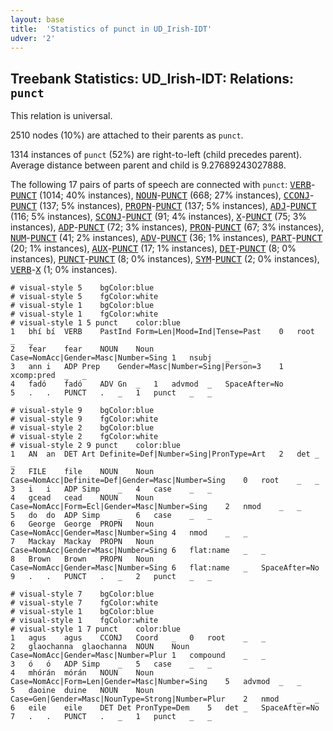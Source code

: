 ```yaml
---
layout: base
title:  'Statistics of punct in UD_Irish-IDT'
udver: '2'
---
```


## Treebank Statistics: UD_Irish-IDT: Relations: `punct`

This relation is universal.

2510 nodes (10%) are attached to their parents as `punct`.

1314 instances of `punct` (52%) are right-to-left (child precedes parent).
Average distance between parent and child is 9.27689243027888.

The following 17 pairs of parts of speech are connected with `punct`: <tt><a href="ga_idt-pos-VERB.html">VERB</a></tt>-<tt><a href="ga_idt-pos-PUNCT.html">PUNCT</a></tt> (1014; 40% instances), <tt><a href="ga_idt-pos-NOUN.html">NOUN</a></tt>-<tt><a href="ga_idt-pos-PUNCT.html">PUNCT</a></tt> (668; 27% instances), <tt><a href="ga_idt-pos-CCONJ.html">CCONJ</a></tt>-<tt><a href="ga_idt-pos-PUNCT.html">PUNCT</a></tt> (137; 5% instances), <tt><a href="ga_idt-pos-PROPN.html">PROPN</a></tt>-<tt><a href="ga_idt-pos-PUNCT.html">PUNCT</a></tt> (137; 5% instances), <tt><a href="ga_idt-pos-ADJ.html">ADJ</a></tt>-<tt><a href="ga_idt-pos-PUNCT.html">PUNCT</a></tt> (116; 5% instances), <tt><a href="ga_idt-pos-SCONJ.html">SCONJ</a></tt>-<tt><a href="ga_idt-pos-PUNCT.html">PUNCT</a></tt> (91; 4% instances), <tt><a href="ga_idt-pos-X.html">X</a></tt>-<tt><a href="ga_idt-pos-PUNCT.html">PUNCT</a></tt> (75; 3% instances), <tt><a href="ga_idt-pos-ADP.html">ADP</a></tt>-<tt><a href="ga_idt-pos-PUNCT.html">PUNCT</a></tt> (72; 3% instances), <tt><a href="ga_idt-pos-PRON.html">PRON</a></tt>-<tt><a href="ga_idt-pos-PUNCT.html">PUNCT</a></tt> (67; 3% instances), <tt><a href="ga_idt-pos-NUM.html">NUM</a></tt>-<tt><a href="ga_idt-pos-PUNCT.html">PUNCT</a></tt> (41; 2% instances), <tt><a href="ga_idt-pos-ADV.html">ADV</a></tt>-<tt><a href="ga_idt-pos-PUNCT.html">PUNCT</a></tt> (36; 1% instances), <tt><a href="ga_idt-pos-PART.html">PART</a></tt>-<tt><a href="ga_idt-pos-PUNCT.html">PUNCT</a></tt> (20; 1% instances), <tt><a href="ga_idt-pos-AUX.html">AUX</a></tt>-<tt><a href="ga_idt-pos-PUNCT.html">PUNCT</a></tt> (17; 1% instances), <tt><a href="ga_idt-pos-DET.html">DET</a></tt>-<tt><a href="ga_idt-pos-PUNCT.html">PUNCT</a></tt> (8; 0% instances), <tt><a href="ga_idt-pos-PUNCT.html">PUNCT</a></tt>-<tt><a href="ga_idt-pos-PUNCT.html">PUNCT</a></tt> (8; 0% instances), <tt><a href="ga_idt-pos-SYM.html">SYM</a></tt>-<tt><a href="ga_idt-pos-PUNCT.html">PUNCT</a></tt> (2; 0% instances), <tt><a href="ga_idt-pos-VERB.html">VERB</a></tt>-<tt><a href="ga_idt-pos-X.html">X</a></tt> (1; 0% instances).


~~~ conllu
# visual-style 5	bgColor:blue
# visual-style 5	fgColor:white
# visual-style 1	bgColor:blue
# visual-style 1	fgColor:white
# visual-style 1 5 punct	color:blue
1	bhí	bí	VERB	PastInd	Form=Len|Mood=Ind|Tense=Past	0	root	_	_
2	fear	fear	NOUN	Noun	Case=NomAcc|Gender=Masc|Number=Sing	1	nsubj	_	_
3	ann	i	ADP	Prep	Gender=Masc|Number=Sing|Person=3	1	xcomp:pred	_	_
4	fadó	fadó	ADV	Gn	_	1	advmod	_	SpaceAfter=No
5	.	.	PUNCT	.	_	1	punct	_	_

~~~


~~~ conllu
# visual-style 9	bgColor:blue
# visual-style 9	fgColor:white
# visual-style 2	bgColor:blue
# visual-style 2	fgColor:white
# visual-style 2 9 punct	color:blue
1	AN	an	DET	Art	Definite=Def|Number=Sing|PronType=Art	2	det	_	_
2	FILE	file	NOUN	Noun	Case=NomAcc|Definite=Def|Gender=Masc|Number=Sing	0	root	_	_
3	i	i	ADP	Simp	_	4	case	_	_
4	gcead	cead	NOUN	Noun	Case=NomAcc|Form=Ecl|Gender=Masc|Number=Sing	2	nmod	_	_
5	do	do	ADP	Simp	_	6	case	_	_
6	George	George	PROPN	Noun	Case=NomAcc|Gender=Masc|Number=Sing	4	nmod	_	_
7	Mackay	Mackay	PROPN	Noun	Case=NomAcc|Gender=Masc|Number=Sing	6	flat:name	_	_
8	Brown	Brown	PROPN	Noun	Case=NomAcc|Gender=Masc|Number=Sing	6	flat:name	_	SpaceAfter=No
9	.	.	PUNCT	.	_	2	punct	_	_

~~~


~~~ conllu
# visual-style 7	bgColor:blue
# visual-style 7	fgColor:white
# visual-style 1	bgColor:blue
# visual-style 1	fgColor:white
# visual-style 1 7 punct	color:blue
1	agus	agus	CCONJ	Coord	_	0	root	_	_
2	glaochanna	glaochanna	NOUN	Noun	Case=NomAcc|Gender=Masc|Number=Plur	1	compound	_	_
3	ó	ó	ADP	Simp	_	5	case	_	_
4	mhórán	mórán	NOUN	Noun	Case=NomAcc|Form=Len|Gender=Masc|Number=Sing	5	advmod	_	_
5	daoine	duine	NOUN	Noun	Case=Gen|Gender=Masc|NounType=Strong|Number=Plur	2	nmod	_	_
6	eile	eile	DET	Det	PronType=Dem	5	det	_	SpaceAfter=No
7	.	.	PUNCT	.	_	1	punct	_	_

~~~


